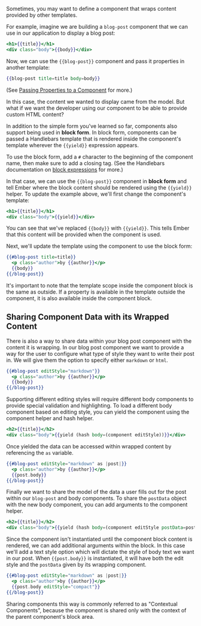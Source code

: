 Sometimes, you may want to define a component that wraps content
provided by other templates.

For example, imagine we are building a `blog-post` component that we can
use in our application to display a blog post:

```handlebars {data-filename=app/templates/components/blog-post.hbs}
<h1>{{title}}</h1>
<div class="body">{{body}}</div>
```

Now, we can use the `{{blog-post}}` component and pass it properties
in another template:

```handlebars
{{blog-post title=title body=body}}
```

(See [Passing Properties to a
Component](../passing-properties-to-a-component/) for
more.)

In this case, the content we wanted to display came from the model. But
what if we want the developer using our component to be able to provide custom
HTML content?

In addition to the simple form you've learned so far, components also
support being used in **block form**. In block form, components can be
passed a Handlebars template that is rendered inside the component's
template wherever the `{{yield}}` expression appears.

To use the block form, add a `#` character to the
beginning of the component name, then make sure to add a closing tag.
(See the Handlebars documentation on [block expressions](http://handlebarsjs.com/#block-expressions) for more.)

In that case, we can use the `{{blog-post}}` component in **block form**
and tell Ember where the block content should be rendered using the
`{{yield}}` helper. To update the example above, we'll first change the component's
template:

```handlebars {data-filename=app/templates/components/blog-post.hbs}
<h1>{{title}}</h1>
<div class="body">{{yield}}</div>
```

You can see that we've replaced `{{body}}` with `{{yield}}`. This tells
Ember that this content will be provided when the component is used.

Next, we'll update the template using the component to use the block
form:

```handlebars {data-filename=app/templates/index.hbs}
{{#blog-post title=title}}
  <p class="author">by {{author}}</p>
  {{body}}
{{/blog-post}}
```

It's important to note that the template scope inside the component
block is the same as outside. If a property is available in the template
outside the component, it is also available inside the component block.

## Sharing Component Data with its Wrapped Content

There is also a way to share data within your blog post component with the content it is wrapping.
In our blog post component we want to provide a way for the user to configure what type of style they want to write their post in.
We will give them the option to specify either `markdown` or `html`.

```handlebars {data-filename=app/templates/index.hbs}
{{#blog-post editStyle="markdown"}}
  <p class="author">by {{author}}</p>
  {{body}}
{{/blog-post}}
```

Supporting different editing styles will require different body components to provide special validation and highlighting.
To load a different body component based on editing style, you can yield the component using the component helper and hash helper.

```handlebars {data-filename=app/templates/components/blog-post.hbs}
<h2>{{title}}</h2>
<div class="body">{{yield (hash body=(component editStyle))}}</div>
```

Once yielded the data can be accessed within wrapped content by referencing the `as` variable.

```handlebars {data-filename=app/templates/index.hbs}
{{#blog-post editStyle="markdown" as |post|}}
  <p class="author">by {{author}}</p>
  {{post.body}}
{{/blog-post}}
```

Finally we want to share the model of the data a user fills out for the post within our `blog-post` and body components.
To share the `postData` object with the new body component, you can add arguments to the component helper.

```handlebars {data-filename=app/templates/components/blog-post.hbs}
<h2>{{title}}</h2>
<div class="body">{{yield (hash body=(component editStyle postData=postData))}}</div>
```

Since the component isn't instantiated until the component block content is rendered, we can add additional arguments within the block.
In this case we'll add a text style option which will dictate the style of body text we want in our post.
When `{{post.body}}` is instantiated, it will have both the edit style and the `postData` given by its wrapping component.

```handlebars {data-filename=app/templates/index.hbs}
{{#blog-post editStyle="markdown" as |post|}}
  <p class="author">by {{author}}</p>
  {{post.body editStyle="compact"}}
{{/blog-post}}
```
Sharing components this way is commonly referred to as "Contextual Components",
because the component is shared only with the context of the parent component's block area.

